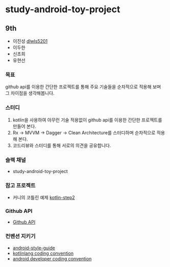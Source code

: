 # study-android-toy-project

## 9th

- 이진성 [dlwls5201](https://github.com/dlwls5201)
- 이두한
- 신초희
- 유현선

### 목표

github api를 이용한 간단한 프로젝트를 통해 주요 기술들을 순차적으로 적용해 보며 그 차이점을 생각해봅니다.

### 스터디

1. kotlin을 사용하여 아무런 기술 적용없이 github api를 이용한 간단한 프로젝트를 만들어 본다.
2. Rx -> MVVM -> Dagger -> Clean Architecture를 스터디하며 순차적으로 적용해 본다.
3. 코드리뷰와 스터디를 통해 서로의 의견을 공유합니다.

### 슬랙 채널
- study-android-toy-project

### 참고 프로젝트

- 커니의 코틀린 예제 [kotlin-step2](https://github.com/kunny/kunny-kotlin-book/tree/kotlin-step-2)

### Github API

- [Github API](https://developer.github.com/v3/)

### 컨벤션 지키기

- [android-style-guide](https://github.com/dlwls5201/android-style-guide/blob/master/README.md)
- [kotlinlang coding convention](https://kotlinlang.org/docs/reference/coding-conventions.html)
- [android developer coding convention](https://developer.android.com/kotlin/style-guide)
